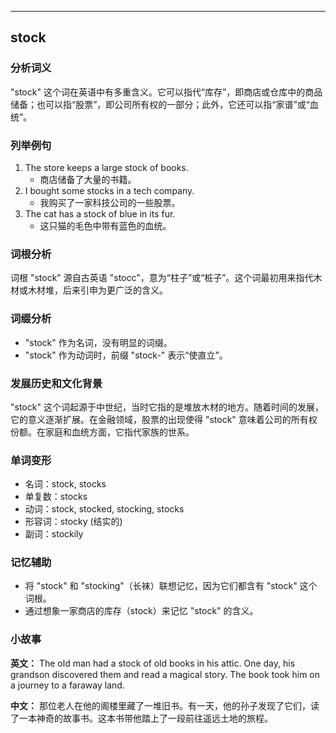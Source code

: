
---------------
## stock
### 分析词义
"stock" 这个词在英语中有多重含义。它可以指代“库存”，即商店或仓库中的商品储备；也可以指“股票”，即公司所有权的一部分；此外，它还可以指“家谱”或“血统”。

### 列举例句
1. The store keeps a large stock of books.
   - 商店储备了大量的书籍。
2. I bought some stocks in a tech company.
   - 我购买了一家科技公司的一些股票。
3. The cat has a stock of blue in its fur.
   - 这只猫的毛色中带有蓝色的血统。

### 词根分析
词根 "stock" 源自古英语 "stocc"，意为“柱子”或“桩子”。这个词最初用来指代木材或木材堆，后来引申为更广泛的含义。

### 词缀分析
- "stock" 作为名词，没有明显的词缀。
- "stock" 作为动词时，前缀 "stock-" 表示“使直立”。

### 发展历史和文化背景
"stock" 这个词起源于中世纪，当时它指的是堆放木材的地方。随着时间的发展，它的意义逐渐扩展。在金融领域，股票的出现使得 "stock" 意味着公司的所有权份额。在家庭和血统方面，它指代家族的世系。

### 单词变形
- 名词：stock, stocks
- 单复数：stocks
- 动词：stock, stocked, stocking, stocks
- 形容词：stocky (结实的)
- 副词：stockily

### 记忆辅助
- 将 "stock" 和 "stocking"（长袜）联想记忆，因为它们都含有 "stock" 这个词根。
- 通过想象一家商店的库存（stock）来记忆 "stock" 的含义。

### 小故事
**英文：**
The old man had a stock of old books in his attic. One day, his grandson discovered them and read a magical story. The book took him on a journey to a faraway land.

**中文：**
那位老人在他的阁楼里藏了一堆旧书。有一天，他的孙子发现了它们，读了一本神奇的故事书。这本书带他踏上了一段前往遥远土地的旅程。

